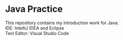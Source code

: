 # Java Practice
This repository contains my introduction work for Java.\
IDE: IntelliJ IDEA and Eclipse\
Text Editor: Visual Studio Code
